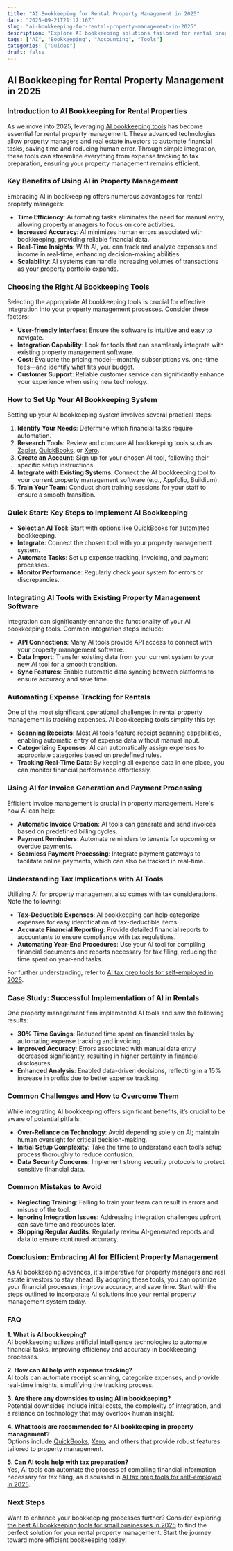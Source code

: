```yaml
---
title: "AI Bookkeeping for Rental Property Management in 2025"
date: "2025-09-21T21:17:16Z"
slug: "ai-bookkeeping-for-rental-property-management-in-2025"
description: "Explore AI bookkeeping solutions tailored for rental property management to streamline finances and enhance efficiency in 2025."
tags: ["AI", "Bookkeeping", "Accounting", "Tools"]
categories: ["Guides"]
draft: false
---
```


## AI Bookkeeping for Rental Property Management in 2025

### Introduction to AI Bookkeeping for Rental Properties

As we move into 2025, leveraging [AI bookkeeping tools](/posts/best-ai-bookkeeping-tools-for-small-businesses-2025/) has become essential for rental property management. These advanced technologies allow property managers and real estate investors to automate financial tasks, saving time and reducing human error. Through simple integration, these tools can streamline everything from expense tracking to tax preparation, ensuring your property management remains efficient.

### Key Benefits of Using AI in Property Management

Embracing AI in bookkeeping offers numerous advantages for rental property managers:

- **Time Efficiency**: Automating tasks eliminates the need for manual entry, allowing property managers to focus on core activities.
- **Increased Accuracy**: AI minimizes human errors associated with bookkeeping, providing reliable financial data.
- **Real-Time Insights**: With AI, you can track and analyze expenses and income in real-time, enhancing decision-making abilities.
- **Scalability**: AI systems can handle increasing volumes of transactions as your property portfolio expands.

### Choosing the Right AI Bookkeeping Tools

Selecting the appropriate AI bookkeeping tools is crucial for effective integration into your property management processes. Consider these factors:

- **User-friendly Interface**: Ensure the software is intuitive and easy to navigate.
- **Integration Capability**: Look for tools that can seamlessly integrate with existing property management software.
- **Cost**: Evaluate the pricing model—monthly subscriptions vs. one-time fees—and identify what fits your budget.
- **Customer Support**: Reliable customer service can significantly enhance your experience when using new technology.

### How to Set Up Your AI Bookkeeping System

Setting up your AI bookkeeping system involves several practical steps:

1. **Identify Your Needs**: Determine which financial tasks require automation.
2. **Research Tools**: Review and compare AI bookkeeping tools such as [Zapier](https://zapier.com), [QuickBooks](https://quickbooks.intuit.com), or [Xero](https://www.xero.com).
3. **Create an Account**: Sign up for your chosen AI tool, following their specific setup instructions.
4. **Integrate with Existing Systems**: Connect the AI bookkeeping tool to your current property management software (e.g., Appfolio, Buildium).
5. **Train Your Team**: Conduct short training sessions for your staff to ensure a smooth transition.

### Quick Start: Key Steps to Implement AI Bookkeeping

- **Select an AI Tool**: Start with options like QuickBooks for automated bookkeeping.
- **Integrate**: Connect the chosen tool with your property management system.
- **Automate Tasks**: Set up expense tracking, invoicing, and payment processes.
- **Monitor Performance**: Regularly check your system for errors or discrepancies.

### Integrating AI Tools with Existing Property Management Software

Integration can significantly enhance the functionality of your AI bookkeeping tools. Common integration steps include:

- **API Connections**: Many AI tools provide API access to connect with your property management software.
- **Data Import**: Transfer existing data from your current system to your new AI tool for a smooth transition.
- **Sync Features**: Enable automatic data syncing between platforms to ensure accuracy and save time.

### Automating Expense Tracking for Rentals

One of the most significant operational challenges in rental property management is tracking expenses. AI bookkeeping tools simplify this by:

- **Scanning Receipts**: Most AI tools feature receipt scanning capabilities, enabling automatic entry of expense data without manual input.
- **Categorizing Expenses**: AI can automatically assign expenses to appropriate categories based on predefined rules.
- **Tracking Real-Time Data**: By keeping all expense data in one place, you can monitor financial performance effortlessly.

### Using AI for Invoice Generation and Payment Processing

Efficient invoice management is crucial in property management. Here's how AI can help:

- **Automatic Invoice Creation**: AI tools can generate and send invoices based on predefined billing cycles.
- **Payment Reminders**: Automate reminders to tenants for upcoming or overdue payments.
- **Seamless Payment Processing**: Integrate payment gateways to facilitate online payments, which can also be tracked in real-time.

### Understanding Tax Implications with AI Tools

Utilizing AI for property management also comes with tax considerations. Note the following:

- **Tax-Deductible Expenses**: AI bookkeeping can help categorize expenses for easy identification of tax-deductible items.
- **Accurate Financial Reporting**: Provide detailed financial reports to accountants to ensure compliance with tax regulations.
- **Automating Year-End Procedures**: Use your AI tool for compiling financial documents and reports necessary for tax filing, reducing the time spent on year-end tasks.

For further understanding, refer to [AI tax prep tools for self-employed in 2025](/posts/ai-tax-prep-tools-for-self-employed-in-2025/).

### Case Study: Successful Implementation of AI in Rentals

One property management firm implemented AI tools and saw the following results:

- **30% Time Savings**: Reduced time spent on financial tasks by automating expense tracking and invoicing.
- **Improved Accuracy**: Errors associated with manual data entry decreased significantly, resulting in higher certainty in financial disclosures.
- **Enhanced Analysis**: Enabled data-driven decisions, reflecting in a 15% increase in profits due to better expense tracking.

### Common Challenges and How to Overcome Them

While integrating AI bookkeeping offers significant benefits, it’s crucial to be aware of potential pitfalls:

- **Over-Reliance on Technology**: Avoid depending solely on AI; maintain human oversight for critical decision-making.
- **Initial Setup Complexity**: Take the time to understand each tool’s setup process thoroughly to reduce confusion.
- **Data Security Concerns**: Implement strong security protocols to protect sensitive financial data.

### Common Mistakes to Avoid

- **Neglecting Training**: Failing to train your team can result in errors and misuse of the tool.
- **Ignoring Integration Issues**: Addressing integration challenges upfront can save time and resources later.
- **Skipping Regular Audits**: Regularly review AI-generated reports and data to ensure continued accuracy.

### Conclusion: Embracing AI for Efficient Property Management

As AI bookkeeping advances, it's imperative for property managers and real estate investors to stay ahead. By adopting these tools, you can optimize your financial processes, improve accuracy, and save time. Start with the steps outlined to incorporate AI solutions into your rental property management system today.

### FAQ

**1. What is AI bookkeeping?**  
AI bookkeeping utilizes artificial intelligence technologies to automate financial tasks, improving efficiency and accuracy in bookkeeping processes.

**2. How can AI help with expense tracking?**  
AI tools can automate receipt scanning, categorize expenses, and provide real-time insights, simplifying the tracking process.

**3. Are there any downsides to using AI in bookkeeping?**  
Potential downsides include initial costs, the complexity of integration, and a reliance on technology that may overlook human insight.

**4. What tools are recommended for AI bookkeeping in property management?**  
Options include [QuickBooks](https://quickbooks.intuit.com), [Xero](https://www.xero.com), and others that provide robust features tailored to property management.

**5. Can AI tools help with tax preparation?**  
Yes, AI tools can automate the process of compiling financial information necessary for tax filing, as discussed in [AI tax prep tools for self-employed in 2025](/posts/ai-tax-prep-tools-for-self-employed-in-2025/).

### Next Steps

Want to enhance your bookkeeping processes further? Consider exploring [the best AI bookkeeping tools for small businesses in 2025](/posts/best-ai-bookkeeping-tools-for-small-businesses-2025/) to find the perfect solution for your rental property management. Start the journey toward more efficient bookkeeping today!
